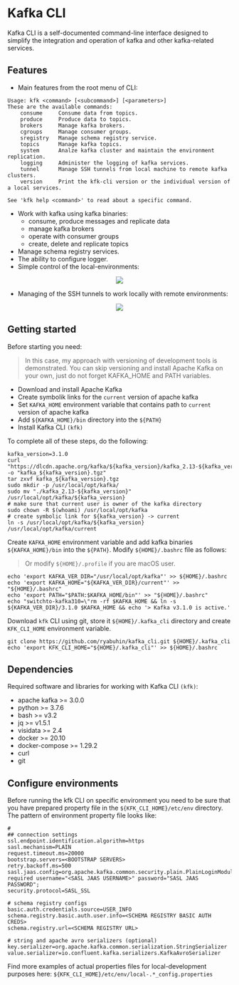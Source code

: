 # Kafka CLI

Kafka CLI is a self-documented command-line interface designed to simplify the integration and operation of kafka and other kafka-related services.

## Features

* Main features from the root menu of CLI: 

```
Usage: kfk <command> [<subcommand>] [<parameters>]
These are the available commands:
    consume     Consume data from topics.
    produce     Produce data to topics.
    brokers     Manage kafka brokers.
    cgroups     Manage consumer groups.
    sregistry   Manage schema registry service.
    topics      Manage kafka topics.
    system      Analze kafka cluster and maintain the environment replication.
    logging     Administer the logging of kafka services.
    tunnel      Manage SSH tunnels from local machine to remote kafka clusters.
    version     Print the kfk-cli version or the individual version of a local services.

See 'kfk help <command>' to read about a specific command.
```
* Work with kafka using kafka binaries:
  * consume, produce messages and replicate data
  * manage kafka brokers
  * operate with consumer groups
  * create, delete and replicate topics
* Manage schema registry services.
* The ability to configure logger.
* Simple control of the local-environments:

<p align="center"><img src="/img/sle.gif?raw=true"/></p>

* Managing of the SSH tunnels to work locally with remote environments:

<p align="center"><img src="/img/tdev.gif?raw=true"/></p>

## Getting started

Before starting you need:

> In this case, my approach with versioning of development tools is demonstrated. You can skip versioning and install Apache Kafka on your own, 
just do not forget KAFKA_HOME and PATH variables.

* Download and install Apache Kafka
* Create symbolik links for the `current` version of apache kafka
* Set `KAFKA_HOME` environment variable that contains path to `current` version of apache kafka
* Add `${KAFKA_HOME}/bin` directory into the `${PATH}`
* Install Kafka CLI `(kfk)`

To complete all of these steps, do the following:
```
kafka_version=3.1.0
curl "https://dlcdn.apache.org/kafka/${kafka_version}/kafka_2.13-${kafka_version}.tgz" -o "kafka_${kafka_version}.tgz"
tar zxvf kafka_${kafka_version}.tgz
sudo mkdir -p /usr/local/opt/kafka/
sudo mv "./kafka_2.13-${kafka_version}" /usr/local/opt/kafka/${kafka_version}
# make sure that current user is owner of the kafka directory
sudo chown -R $(whoami) /usr/local/opt/kafka
# create symbolic link for ${kafka_version} -> current
ln -s /usr/local/opt/kafka/${kafka_version} /usr/local/opt/kafka/current
```

Create `KAFKA_HOME` environment variable and add kafka binaries `${KAFKA_HOME}/bin` into the `${PATH}`. 
Modify `${HOME}/.bashrc` file as follows:

> Or modify `${HOME}/.profile` if you are macOS user.

```
echo 'export KAFKA_VER_DIR="/usr/local/opt/kafka"' >> ${HOME}/.bashrc
echo 'export KAFKA_HOME="${KAFKA_VER_DIR}/current"' >> "${HOME}/.bashrc"
echo 'export PATH="$PATH:$KAFKA_HOME/bin"' >> "${HOME}/.bashrc"
echo "switchto-kafka310=\"rm -rf $KAFKA_HOME && ln -s ${KAFKA_VER_DIR}/3.1.0 $KAFKA_HOME && echo '> Kafka v3.1.0 is active.'
``` 

Download `kfk` CLI using git, store it `${HOME}/.kafka_cli` directory and create `KFK_CLI_HOME` environment variable.

```
git clone https://github.com/ryabuhin/kafka_cli.git ${HOME}/.kafka_cli
echo 'export KFK_CLI_HOME="${HOME}/.kafka_cli"' >> ${HOME}/.bashrc
```

## Dependencies

Required software and libraries for working with Kafka CLI `(kfk)`:

* apache kafka >= 3.0.0
* python >= 3.7.6
* bash >= v3.2
* jq >= v1.5.1
* visidata >= 2.4
* docker >= 20.10
* docker-compose >= 1.29.2
* curl
* git

## Configure environments

Before running the kfk CLI on specific environment you need to be sure that you have prepared property file in the `${KFK_CLI_HOME}/etc/env` directory. The pattern of environment property file looks like:

```
#
## connection settings
ssl.endpoint.identification.algorithm=https
sasl.mechanism=PLAIN
request.timeout.ms=20000
bootstrap.servers=<BOOTSTRAP SERVERS>
retry.backoff.ms=500
sasl.jaas.config=org.apache.kafka.common.security.plain.PlainLoginModule required username="<SASL JAAS USERNAME>" password="SASL JAAS PASSWORD";
security.protocol=SASL_SSL

# schema registry configs
basic.auth.credentials.source=USER_INFO
schema.registry.basic.auth.user.info=<SCHEMA REGISTRY BASIC AUTH CREDS>
schema.registry.url=<SCHEMA REGISTRY URL>

# string and apache avro serializers (optional)
key.serializer=org.apache.kafka.common.serialization.StringSerializer
value.serializer=io.confluent.kafka.serializers.KafkaAvroSerializer
```

Find more examples of actual properties files for local-development purposes here: `${KFK_CLI_HOME}/etc/env/local-.*_config.properties`